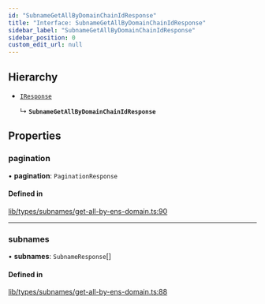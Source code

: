 ```yaml
---
id: "SubnameGetAllByDomainChainIdResponse"
title: "Interface: SubnameGetAllByDomainChainIdResponse"
sidebar_label: "SubnameGetAllByDomainChainIdResponse"
sidebar_position: 0
custom_edit_url: null
---
```


## Hierarchy

- [`IResponse`](IResponse.md)

  ↳ **`SubnameGetAllByDomainChainIdResponse`**

## Properties

### pagination

• **pagination**: `PaginationResponse`

#### Defined in

[lib/types/subnames/get-all-by-ens-domain.ts:90](https://github.com/JustaName-id/JustaName-sdk/blob/5718518/packages/@justaname.id/sdk/src/lib/types/subnames/get-all-by-ens-domain.ts#L90)

___

### subnames

• **subnames**: `SubnameResponse`[]

#### Defined in

[lib/types/subnames/get-all-by-ens-domain.ts:88](https://github.com/JustaName-id/JustaName-sdk/blob/5718518/packages/@justaname.id/sdk/src/lib/types/subnames/get-all-by-ens-domain.ts#L88)
